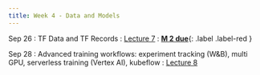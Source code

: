 ```yaml
---
title: Week 4 - Data and Models
---
```


Sep 26
: TF Data and TF Records
  : [Lecture 7](../assets/lectures/lecture7/04_data3_tf_data_tf_records.pdf)
: [**M 2 due**](https://harvard-iacs.github.io/2023-AC215/milestone2/){: .label .label-red }

Sep 28
: Advanced training workflows: experiment tracking (W&B), multi GPU, serverless training (Vertex AI), kubeflow
  : [Lecture 8](../assets/lectures/lecture8/04_model1_advanced_training.pdf)
